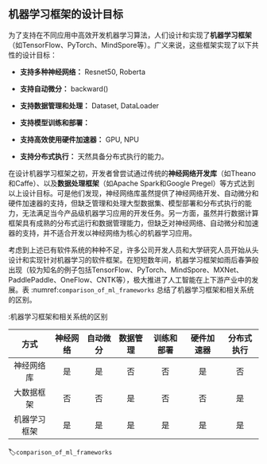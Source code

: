 ## 机器学习框架的设计目标

为了支持在不同应用中高效开发机器学习算法，人们设计和实现了**机器学习框架**（如TensorFlow、PyTorch、MindSpore等）。广义来说，这些框架实现了以下共性的设计目标：

-   **支持多种神经网络：**
    Resnet50, Roberta

-   **支持自动微分：**
    backward()

-   **支持数据管理和处理：**
    Dataset, DataLoader

-   **支持模型训练和部署：**

-   **支持高效使用硬件加速器：**
    GPU, NPU

-   **支持分布式执行：**
    天然具备分布式执行的能力。

在设计机器学习框架之初，开发者曾尝试通过传统的**神经网络开发库**（如Theano和Caffe）、以及**数据处理框架**（如Apache Spark和Google Pregel）等方式达到以上设计目标。可是他们发现，神经网络库虽然提供了神经网络开发、自动微分和硬件加速器的支持，但缺乏管理和处理大型数据集、模型部署和分布式执行的能力，无法满足当今产品级机器学习应用的开发任务。另一方面，虽然并行数据计算框架具有成熟的分布式运行和数据管理能力，但缺乏对神经网络、自动微分和加速器的支持，并不适合开发以神经网络为核心的机器学习应用。

考虑到上述已有软件系统的种种不足，许多公司开发人员和大学研究人员开始从头设计和实现针对机器学习的软件框架。在短短数年间，机器学习框架如雨后春笋般出现（较为知名的例子包括TensorFlow、PyTorch、MindSpore、MXNet、PaddlePaddle、OneFlow、CNTK等），极大推进了人工智能在上下游产业中的发展。表 :numref:`comparison_of_ml_frameworks` 总结了机器学习框架和相关系统的区别。

:机器学习框架和相关系统的区别

|  方式  | 神经网络 | 自动微分 | 数据管理 | 训练和部署 | 硬件加速器 | 分布式执行 |
|:-: |:-:| :-: |:-:|:-: |:-:|:-:|
| 神经网络库 | 是      | 是      | 否            | 否        | 是    | 否    |
| 大数据框架 | 否      | 否      | 是            | 否        | 否    | 是    |
| 机器学习框架 | 是      | 是      | 是            | 是        | 是    | 是    |
:label:`comparison_of_ml_frameworks`
